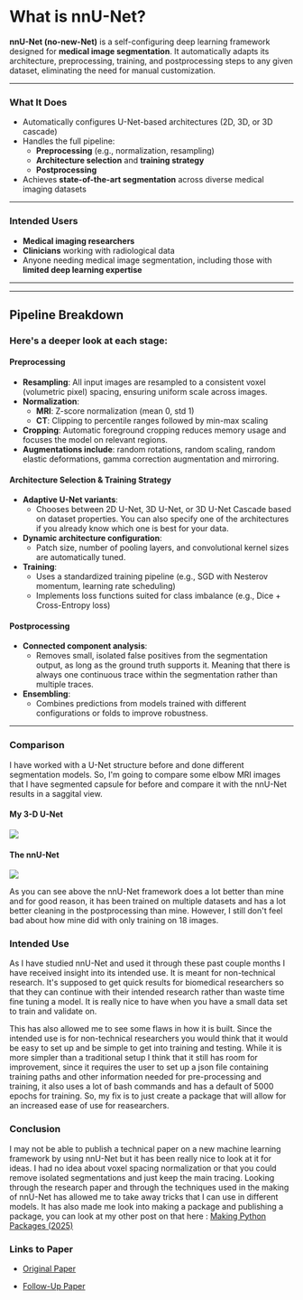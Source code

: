 # What is nnU-Net?

**nnU-Net (no-new-Net)** is a self-configuring deep learning framework designed for **medical image segmentation**. It automatically adapts its architecture, preprocessing, training, and postprocessing steps to any given dataset, eliminating the need for manual customization.

---

### What It Does
- Automatically configures U-Net-based architectures (2D, 3D, or 3D cascade)
- Handles the full pipeline:
  - **Preprocessing** (e.g., normalization, resampling)
  - **Architecture selection** and **training strategy**
  - **Postprocessing**
- Achieves **state-of-the-art segmentation** across diverse medical imaging datasets

---

### Intended Users
- **Medical imaging researchers**
- **Clinicians** working with radiological data
- Anyone needing medical image segmentation, including those with **limited deep learning expertise**

---
---

## Pipeline Breakdown

### **Here's a deeper look at each stage:**

#### Preprocessing
- **Resampling**: All input images are resampled to a consistent voxel (volumetric pixel) spacing, ensuring uniform scale across images.
- **Normalization**:
  - **MRI**: Z-score normalization (mean 0, std 1)
  - **CT**: Clipping to percentile ranges followed by min-max scaling
- **Cropping**: Automatic foreground cropping reduces memory usage and focuses the model on relevant regions.
- **Augmentations include**:  random rotations, random scaling, random elastic deformations, gamma correction augmentation and mirroring.

#### Architecture Selection & Training Strategy
- **Adaptive U-Net variants**:
  - Chooses between 2D U-Net, 3D U-Net, or 3D U-Net Cascade based on dataset properties. You can also specify one of the architectures if you already know which one is best for your data.
- **Dynamic architecture configuration**:
  - Patch size, number of pooling layers, and convolutional kernel sizes are automatically tuned.
- **Training**:
  - Uses a standardized training pipeline (e.g., SGD with Nesterov momentum, learning rate scheduling)
  - Implements loss functions suited for class imbalance (e.g., Dice + Cross-Entropy loss)

#### Postprocessing
- **Connected component analysis**:
  - Removes small, isolated false positives from the segmentation output, as long as the ground truth supports it. Meaning that there is always one continuous trace within the segmentation rather than multiple traces.
- **Ensembling**:
  - Combines predictions from models trained with different configurations or folds to improve robustness.

---

### Comparison

I have worked with a U-Net structure before and done different segmentation models. So, I'm going to compare some elbow MRI images that I have segmented capsule for before and compare it with the nnU-Net results in a saggital view.

#### My 3-D U-Net
![](https://github.com/bracken576/bracken576/raw/7af0843c5c77df77b3dd2a8a5607198118a3a935/images/mine_compar_6314_gif.gif)

#### The nnU-Net
![](https://github.com/bracken576/bracken576/raw/7af0843c5c77df77b3dd2a8a5607198118a3a935/images/6314_shorter_looped.gif)

As you can see above the nnU-Net framework does a lot better than mine and for good reason, it has been trained on multiple datasets and has a lot better cleaning in the postprocessing than mine. However, I still don't feel bad about how mine did with only training on 18 images.

### Intended Use

As I have studied nnU-Net and used it through these past couple months I have received insight into its intended use. It is meant for non-technical research. It's supposed to get quick results for biomedical researchers so that they can continue with their intended research rather than waste time fine tuning a model. It is really nice to have when you have a small data set to train and validate on. 

This has also allowed me to see some flaws in how it is built. Since the intended use is for non-technical researchers you would think that it would be easy to set up and be simple to get into training and testing. While it is more simpler than a traditional setup I think that it still has room for improvement, since it requires the user to set up a json file containing training paths and other information needed for pre-processing and training, it also uses a lot of bash commands and has a default of 5000 epochs for training. So, my fix is to just create a package that will allow for an increased ease of use for reasearchers. 

### Conclusion

I may not be able to publish a technical paper on a new machine learning framework by using nnU-Net but it has been really nice to look at it for ideas. I had no idea about voxel spacing normalization or that you could remove isolated segmentations and just keep the main tracing. Looking through the research paper and through the techniques used in the making of nnU-Net has allowed me to take away tricks that I can use in different models. It has also made me look into making a package and publishing a package, you can look at my other post on that here : [Making Python Packages (2025)](making_python_package.md)


### Links to Paper

* [Original Paper](https://arxiv.org/pdf/1809.10486)

* [Follow-Up Paper](https://arxiv.org/pdf/2404.09556)

